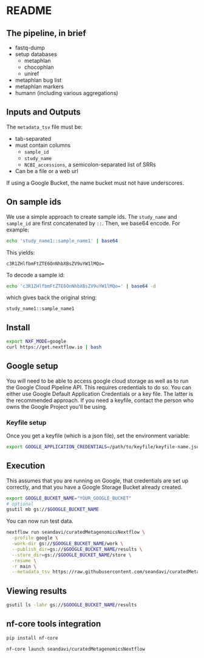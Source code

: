 # README

## The pipeline, in brief

- fastq-dump
- setup databases
  - metaphlan
  - chocophlan
  - uniref
- metaphlan bug list
- metaphlan markers
- humann (including various aggregations)

## Inputs and Outputs

The `metadata_tsv` file must be:

- tab-separated
- must contain columns
  - `sample_id`
  - `study_name`
  - `NCBI_accessions`, a semicolon-separated list of SRRs
- Can be a file or a web url

If using a Google Bucket, the name bucket must not have underscores.

## On sample ids

We use a simple approach to create sample ids. The `study_name` and `sample_id` are
first concatenated by `::`. Then, we base64 encode. For example:

```sh
echo 'study_name1::sample_name1' | base64
```

This yields:

```
c3R1ZHlfbmFtZTE6OnNhbXBsZV9uYW1lMQo=
```

To decode a sample id:

```sh
echo 'c3R1ZHlfbmFtZTE6OnNhbXBsZV9uYW1lMQo=' | base64 -d
```

which gives back the original string:

```
study_name1::sample_name1
```




## Install

```sh
export NXF_MODE=google
curl https://get.nextflow.io | bash
```

## Google setup

You will need to be able to access google cloud storage as well as to 
run the Google Cloud Pipeline API. This requires credentials to do so.
You can either use Google Default Application Credentials or a key file.
The latter is the recommended approach. If you need a keyfile, contact
the person who owns the Google Project you'll be using. 

### Keyfile setup

Once you get a keyfile (which is a json file), set the environment variable:

```sh
export GOOGLE_APPLICATION_CREDENTIALS=/path/to/keyfile/keyfile-name.json
```

## Execution

This assumes that you are running on Google, that credentials are set up correctly,
and that you have a Google Storage Bucket already created.

```sh
export GOOGLE_BUCKET_NAME="YOUR_GOOGLE_BUCKET"
# optional
gsutil mb gs://$GOOGLE_BUCKET_NAME
```

You can now run test data. 

```sh
nextflow run seandavi/curatedMetagenomicsNextflow \
  -profile google \
  -work-dir gs://$GOOGLE_BUCKET_NAME/work \
  --publish_dir=gs://$GOOGLE_BUCKET_NAME/results \
  --store_dir=gs://$GOOGLE_BUCKET_NAME/store \
  -resume \
  -r main \
  --metadata_tsv https://raw.githubusercontent.com/seandavi/curatedMetagenomicsNextflow/main/samplesheet.test.tsv
```

## Viewing results

```sh
gsutil ls -lahr gs://$GOOGLE_BUCKET_NAME/results
```

## nf-core tools integration

```sh
pip install nf-core
```

```sh
nf-core launch seandavi/curatedMetagenomicsNextflow
```
